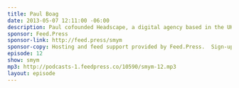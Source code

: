 ```yaml
---
title: Paul Boag
date: 2013-05-07 12:11:00 -06:00
description: Paul cofounded Headscape, a digital agency based in the UK, and as part of their marketing efforts he started Boagworld – a web design and development podcast. We talked about his workflow of ideas for podcasts, recording interviews at conferences, transcribing podcast episodes, scaling back and scaling up, and running seasonal shows.
sponsor: Feed.Press
sponsor-link: http://feed.press/smym
sponsor-copy: Hosting and feed support provided by Feed.Press.  Sign-up today and try FeedPress on a 14 day trial (no contracts or commitments). Use promo code "smym" during checkout to get 10% off your first year.
episode: 12
show: smym
mp3: http://podcasts-1.feedpress.co/10590/smym-12.mp3
layout: episode
---
```

